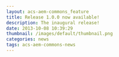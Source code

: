```yaml
---
layout: acs-aem-commons_feature
title: Release 1.0.0 now available!
description: The inaugural release!
date: 2013-10-08 10:39:29
thumbnail: /images/default/thumbnail.png
categories: news
tags: acs-aem-commons-news
---
```

